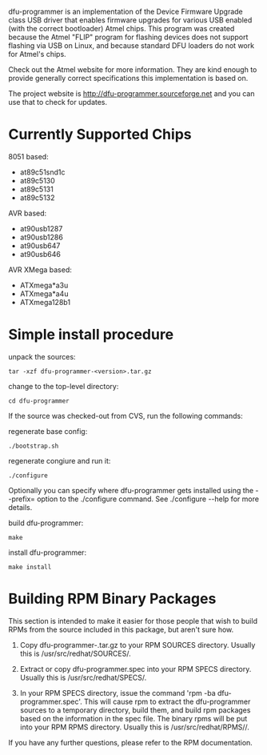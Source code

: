 dfu-programmer is an implementation of the Device Firmware Upgrade class
USB driver that enables firmware upgrades for various USB enabled (with the
correct bootloader) Atmel chips.  This program was created because the
Atmel "FLIP" program for flashing devices does not support flashing via USB
on Linux, and because standard DFU loaders do not work for Atmel's chips.

Check out the Atmel website for more information.  They are kind enough to
provide generally correct specifications this implementation is based on.

The project website is http://dfu-programmer.sourceforge.net and you can
use that to check for updates.

Currently Supported Chips
=========================
8051 based:
* at89c51snd1c
* at89c5130
* at89c5131
* at89c5132

AVR based:
* at90usb1287
* at90usb1286
* at90usb647
* at90usb646

AVR XMega based:
* ATXmega*a3u
* ATXmega*a4u
* ATXmega128b1

Simple install procedure
========================
unpack the sources:

`tar -xzf dfu-programmer-<version>.tar.gz`

change to the top-level directory:

`cd dfu-programmer`


If the source was checked-out from  CVS, run the following commands:

regenerate base config:

`./bootstrap.sh`


regenerate congiure and run it:

`./configure`


Optionally you can specify where dfu-programmer gets installed using the --prefix= option to the ./configure command. See ./configure --help for more details.

build dfu-programmer:

`make`

install dfu-programmer:

`make install`


Building RPM Binary Packages
============================
This section is intended to make it easier for those people that wish to
build RPMs from the source included in this package, but aren't sure how.

1. Copy dfu-programmer-<version>.tar.gz to your RPM SOURCES directory. Usually
   this is /usr/src/redhat/SOURCES/.

2. Extract or copy dfu-programmer.spec into your RPM SPECS directory. Usually
   this is /usr/src/redhat/SPECS/.

3. In your RPM SPECS directory, issue the command 'rpm -ba dfu-programmer.spec'.
   This will cause rpm to extract the dfu-programmer sources to a temporary
   directory, build them, and build rpm packages based on the information in
   the spec file. The binary rpms will be put into your RPM RPMS directory.
   Usually this is /usr/src/redhat/RPMS/<platform>/.

If you have any further questions, please refer to the RPM documentation.
